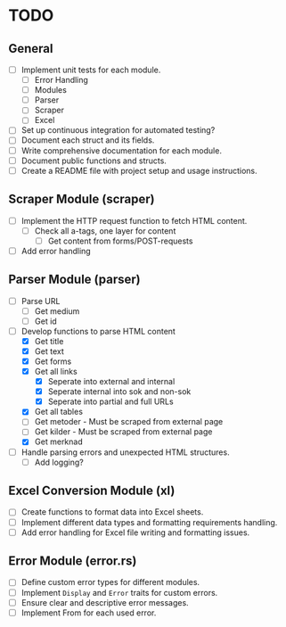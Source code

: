 # TODO

## General

- [ ] Implement unit tests for each module.
  - [ ] Error Handling
  - [ ] Modules
  - [ ] Parser
  - [ ] Scraper
  - [ ] Excel
- [ ] Set up continuous integration for automated testing?
- [ ] Document each struct and its fields.
- [ ] Write comprehensive documentation for each module.
- [ ] Document public functions and structs.
- [ ] Create a README file with project setup and usage instructions.

## Scraper Module (scraper)

- [ ] Implement the HTTP request function to fetch HTML content.
  - [ ] Check all a-tags, one layer for content
    - [ ] Get content from forms/POST-requests
- [ ] Add error handling

## Parser Module (parser)

- [ ] Parse URL
  - [ ] Get medium
  - [ ] Get id
- [ ] Develop functions to parse HTML content
  - [x] Get title
  - [x] Get text
  - [x] Get forms
  - [x] Get all links
    - [x] Seperate into external and internal
    - [x] Seperate internal into sok and non-sok
    - [x] Seperate into partial and full URLs
  - [x] Get all tables
  - [ ] Get metoder - Must be scraped from external page
  - [ ] Get kilder - Must be scraped from external page
  - [x] Get merknad
- [ ] Handle parsing errors and unexpected HTML structures.
  - [ ] Add logging?

## Excel Conversion Module (xl)

- [ ] Create functions to format data into Excel sheets.
- [ ] Implement different data types and formatting requirements handling.
- [ ] Add error handling for Excel file writing and formatting issues.

## Error Module (error.rs)

- [ ] Define custom error types for different modules.
- [ ] Implement `Display` and `Error` traits for custom errors.
- [ ] Ensure clear and descriptive error messages.
- [ ] Implement From for each used error.
